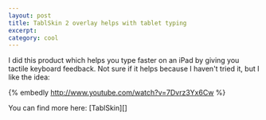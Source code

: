 ```yaml
---
layout: post
title: TablSkin 2 overlay helps with tablet typing
excerpt:
category: cool
---
```

I did this product which helps you type faster on an iPad by giving you tactile keyboard feedback.  Not sure if it helps because I haven't tried it, but I like the idea:

{% embedly http://www.youtube.com/watch?v=7Dvrz3Yx6Cw %}

<p>You can find more here: [TablSkin][]</p>

[TablSkin]:http://www.electronista.com/articles/11/09/06/plastic.skin.enables.touch.typing.without.looking/

